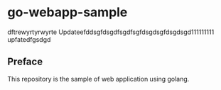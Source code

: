 # go-webapp-sample

dftrewyrtyrwyrte
Updateefddsgfdsgdfsgdfsgfdsgdsgfdsgdsgd111111111
upfatedfgsdgd
## Preface
This repository is the sample of web application using golang.
